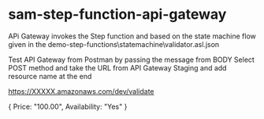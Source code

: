 # sam-step-function-api-gateway
APi Gateway invokes the Step function and based on the state machine flow given in the demo-step-functions\statemachine\validator.asl.json

Test API Gateway from Postman by passing the message from BODY
Select POST method and take the URL from API Gateway Staging and add resource name at the end

https://XXXXX.amazonaws.com/dev/validate

{
    Price: "100.00",
    Availability: "Yes"
 }
